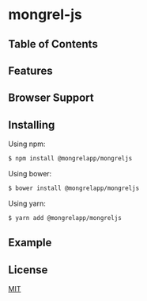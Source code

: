 # mongrel-js


## Table of Contents


## Features


## Browser Support


## Installing

Using npm:

```bash
$ npm install @mongrelapp/mongreljs
```

Using bower:

```bash
$ bower install @mongrelapp/mongreljs
```

Using yarn:

```bash
$ yarn add @mongrelapp/mongreljs
```

## Example


## License

[MIT](LICENSE)